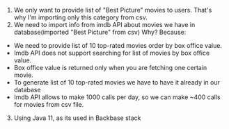 1. We only want to provide list of "Best Picture" movies to users. That's why I'm importing only this category from csv.
2. We need to import info from imdb API about movies we have in database(imported "Best Picture" from csv)
Why?
Because:
- We need to provide list of 10 top-rated movies order by box office value.
- Imdb API does not support searching for list of movies by box office value.
- Box office value is returned only when you are fetching one certain movie.
- To generate list of 10 top-rated movies we have to have it already in our database
- Imdb API allows to make 1000 calls per day, so we can make ~400 calls for movies from csv file.
3. Using Java 11, as its used in Backbase stack